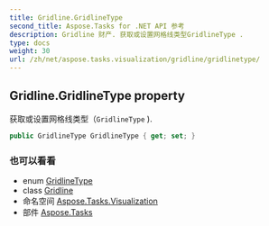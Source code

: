 ```yaml
---
title: Gridline.GridlineType
second_title: Aspose.Tasks for .NET API 参考
description: Gridline 财产. 获取或设置网格线类型GridlineType .
type: docs
weight: 30
url: /zh/net/aspose.tasks.visualization/gridline/gridlinetype/
---
```

## Gridline.GridlineType property

获取或设置网格线类型（`GridlineType` ).

```csharp
public GridlineType GridlineType { get; set; }
```

### 也可以看看

* enum [GridlineType](../../gridlinetype/)
* class [Gridline](../)
* 命名空间 [Aspose.Tasks.Visualization](../../gridline/)
* 部件 [Aspose.Tasks](../../../)


